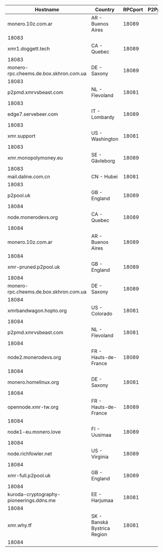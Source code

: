 Hostname | Country | RPCport | P2Pport
--- | --- | --- | ---
monero.10z.com.ar | AR - Buenos Aires | 18089
 | 18083
xmr1.doggett.tech | CA - Quebec | 18089
 | 18083
monero-rpc.cheems.de.box.skhron.com.ua | DE - Saxony | 18089
 | 18083
p2pmd.xmrvsbeast.com | NL - Flevoland | 18081
 | 18083
edge7.servebeer.com | IT - Lombardy | 18089
 | 18083
xmr.support | US - Washington | 18081
 | 18083
xmr.monopolymoney.eu | SE - Gävleborg | 18089
 | 18083
mail.daline.com.cn | CN - Hubei | 18081
 | 18083
p2pool.uk | GB - England | 18089
 | 18084
node.monerodevs.org | CA - Quebec | 18089
 | 18084
monero.10z.com.ar | AR - Buenos Aires | 18089
 | 18084
xmr-pruned.p2pool.uk | GB - England | 18089
 | 18084
monero-rpc.cheems.de.box.skhron.com.ua | DE - Saxony | 18089
 | 18084
xmrbandwagon.hopto.org | US - Colorado | 18081
 | 18084
p2pmd.xmrvsbeast.com | NL - Flevoland | 18081
 | 18084
node2.monerodevs.org | FR - Hauts-de-France | 18089
 | 18084
monero.homelinux.org | DE - Saxony | 18081
 | 18084
opennode.xmr-tw.org | FR - Hauts-de-France | 18089
 | 18084
node1-eu.monero.love | FI - Uusimaa | 18089
 | 18084
node.richfowler.net | US - Virginia | 18089
 | 18084
xmr-full.p2pool.uk | GB - England | 18089
 | 18084
kuroda-cryptography-pioneerings.ddns.me | EE - Harjumaa | 18081
 | 18084
xmr.why.tf | SK - Banská Bystrica Region | 18081
 | 18084
